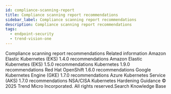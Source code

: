 ```yaml
---
id: compliance-scanning-report
title: Compliance scanning report recommendations
sidebar_label: Compliance scanning report recommendations
description: Compliance scanning report recommendations
tags:
  - endpoint-security
  - trend-vision-one
---
```


 Compliance scanning report recommendations Related information Amazon Elastic Kubernetes (EKS) 1.4.0 recommendations Amazon Elastic Kubernetes (EKS) 1.5.0 recommendations Kubernetes 1.9.0 recommendations Red Hat OpenShift 1.6.0 recommendations Google Kubernetes Engine (GKE) 1.7.0 recommendations Azure Kubernetes Service (AKS) 1.7.0 recommendations NSA/CISA Kubernetes Hardening Guidance © 2025 Trend Micro Incorporated. All rights reserved.Search Knowledge Base